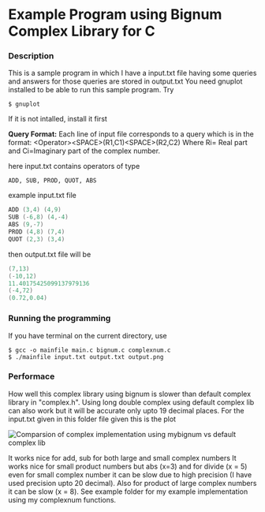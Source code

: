 # Example Program using Bignum Complex Library for C

### Description
This is a sample program in which I have a input.txt file having some queries and answers for those queries are stored in output.txt
You need gnuplot installed to be able to run this sample program.
Try
```
$ gnuplot
```
If it is not intalled, install it first

**Query Format:** Each line of input file corresponds to a query which is in the format: \<Operator\>\<SPACE\>(R1,C1)\<SPACE\>(R2,C2)
Where Ri= Real part and Ci=Imaginary part of the complex number.


here input.txt contains operators of type
```
ADD, SUB, PROD, QUOT, ABS
```
example input.txt file
```c
ADD (3,4) (4,9)
SUB (-6,8) (4,-4)
ABS (9,-7)
PROD (4,8) (7,4)
QUOT (2,3) (3,4)
```
then output.txt file will be
```c
(7,13)
(-10,12)
11.40175425099137979136
(-4,72)
(0.72,0.04)
```

### Running the programming
If you have terminal on the current directory, use
```
$ gcc -o mainfile main.c bignum.c complexnum.c
$ ./mainfile input.txt output.txt output.png
```

### Performace
How well this complex library using bignum is slower than default complex library in "complex.h". Using long double complex using default complex lib can also work but it will be accurate only upto 19 decimal places.
For the input.txt given in this folder file given this is the plot

![Comparsion of complex implementation using mybignum vs default complex lib](https://i.imgur.com/dkDWKOF.png)

It works nice for add, sub for both large and small complex numbers
It works nice for small product numbers
but abs (x=3) and for divide (x = 5) even for small complex number it can be slow due to high precision (I have used precision upto 20 decimal).
Also for product of large complex numbers it can be slow (x = 8).
See example folder for my example implementation using my complexnum functions.